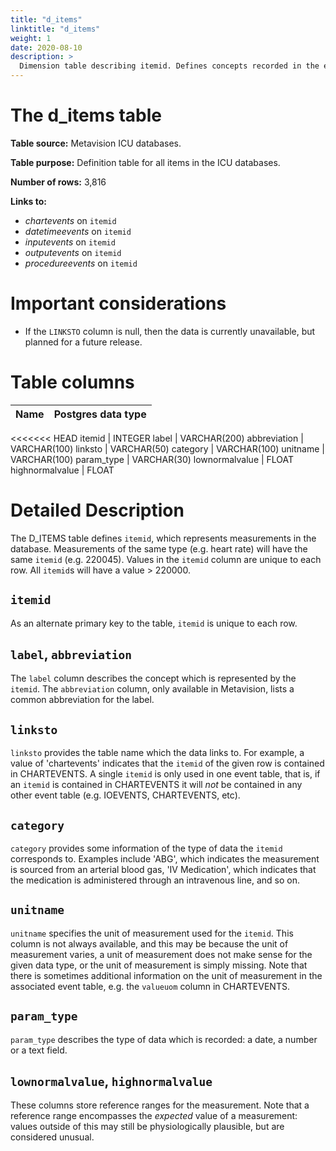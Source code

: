 ```yaml
---
title: "d_items"
linktitle: "d_items"
weight: 1
date: 2020-08-10
description: >
  Dimension table describing itemid. Defines concepts recorded in the events table in the ICU module.
---
```



# The d_items table

**Table source:** Metavision ICU databases.

**Table purpose:** Definition table for all items in the ICU databases.

**Number of rows:** 3,816

**Links to:**

* *chartevents* on `itemid`
* *datetimeevents* on `itemid`
* *inputevents* on `itemid`
* *outputevents* on `itemid`
* *procedureevents* on `itemid`

# Important considerations

* If the `LINKSTO` column is null, then the data is currently unavailable, but planned for a future release.

# Table columns

Name | Postgres data type
---- | ----
<<<<<<< HEAD
itemid | INTEGER
label | VARCHAR(200)
abbreviation | VARCHAR(100)
linksto | VARCHAR(50)
category | VARCHAR(100)
unitname | VARCHAR(100)
param\_type | VARCHAR(30)
lownormalvalue | FLOAT
highnormalvalue | FLOAT

# Detailed Description

The D_ITEMS table defines `itemid`, which represents measurements in the database. Measurements of the same type (e.g. heart rate) will have the same `itemid` (e.g. 220045). Values in the `itemid` column are unique to each row. All `itemid`s will have a value > 220000.

## `itemid`

As an alternate primary key to the table, `itemid` is unique to each row.

## `label`, `abbreviation`

The `label` column describes the concept which is represented by the `itemid`. The `abbreviation` column, only available in Metavision, lists a common abbreviation for the label.

## `linksto`

`linksto` provides the table name which the data links to. For example, a value of 'chartevents' indicates that the `itemid` of the given row is contained in CHARTEVENTS. A single `itemid` is only used in one event table, that is, if an `itemid` is contained in CHARTEVENTS it will *not* be contained in any other event table (e.g. IOEVENTS, CHARTEVENTS, etc).

## `category`

`category` provides some information of the type of data the `itemid` corresponds to. Examples include 'ABG', which indicates the measurement is sourced from an arterial blood gas, 'IV Medication', which indicates that the medication is administered through an intravenous line, and so on.

## `unitname`

`unitname` specifies the unit of measurement used for the `itemid`. This column is not always available, and this may be because the unit of measurement varies, a unit of measurement does not make sense for the given data type, or the unit of measurement is simply missing. Note that there is sometimes additional information on the unit of measurement in the associated event table, e.g. the `valueuom` column in CHARTEVENTS.

## `param_type`

`param_type` describes the type of data which is recorded: a date, a number or a text field.

## `lownormalvalue`, `highnormalvalue`

These columns store reference ranges for the measurement. Note that a reference range encompasses the *expected* value of a measurement: values outside of this may still be physiologically plausible, but are considered unusual.